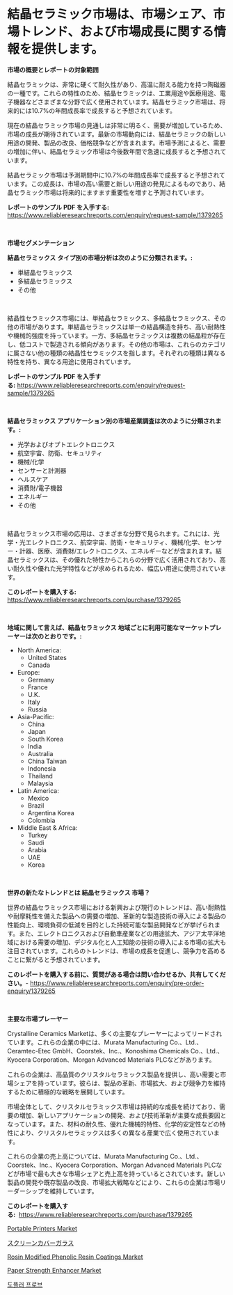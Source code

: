 <p><h1>結晶セラミック市場は、市場シェア、市場トレンド、および市場成長に関する情報を提供します。</h1></p><p><strong>市場の概要とレポートの対象範囲</strong></p>
<p><p>結晶セラミックは、非常に硬くて耐久性があり、高温に耐える能力を持つ陶磁器の一種です。これらの特性のため、結晶セラミックは、工業用途や医療用途、電子機器などさまざまな分野で広く使用されています。結晶セラミック市場は、将来的には10.7%の年間成長率で成長すると予想されています。</p><p>現在の結晶セラミック市場の見通しは非常に明るく、需要が増加しているため、市場の成長が期待されています。最新の市場動向には、結晶セラミックの新しい用途の開発、製品の改良、価格競争などが含まれます。市場予測によると、需要の増加に伴い、結晶セラミック市場は今後数年間で急速に成長すると予想されています。</p><p>結晶セラミック市場は予測期間中に10.7%の年間成長率で成長すると予想されています。この成長は、市場の高い需要と新しい用途の発見によるものであり、結晶セラミック市場は将来的にますます重要性を増すと予測されています。</p></p>
<p><strong>レポートのサンプル PDF を入手する:</strong> <a href="https://www.reliableresearchreports.com/enquiry/request-sample/1379265">https://www.reliableresearchreports.com/enquiry/request-sample/1379265</a></p>
<p>&nbsp;</p>
<p><strong>市場セグメンテーション</strong></p>
<p><strong>結晶セラミックス タイプ別の市場分析は次のように分類されます。:</strong></p>
<p><ul><li>単結晶セラミックス</li><li>多結晶セラミックス</li><li>その他</li></ul></p>
<p>&nbsp;</p>
<p><p>結晶性セラミックス市場には、単結晶セラミックス、多結晶セラミックス、その他の市場があります。単結晶セラミックスは単一の結晶構造を持ち、高い耐熱性や機械的強度を持っています。一方、多結晶セラミックスは複数の結晶粒が存在し、低コストで製造される傾向があります。その他の市場は、これらのカテゴリに属さない他の種類の結晶性セラミックスを指します。それぞれの種類は異なる特性を持ち、異なる用途に使用されています。</p></p>
<p><strong>レポートのサンプル PDF を入手する:</strong>&nbsp;<a href="https://www.reliableresearchreports.com/enquiry/request-sample/1379265">https://www.reliableresearchreports.com/enquiry/request-sample/1379265</a></p>
<p>&nbsp;</p>
<p><strong> 結晶セラミックス アプリケーション別の市場産業調査は次のように分類されます。:</strong></p>
<p><ul><li>光学およびオプトエレクトロニクス</li><li>航空宇宙、防衛、セキュリティ</li><li>機械/化学</li><li>センサーと計測器</li><li>ヘルスケア</li><li>消費財/電子機器</li><li>エネルギー</li><li>その他</li></ul></p>
<p>&nbsp;</p>
<p><p>結晶セラミックス市場の応用は、さまざまな分野で見られます。これには、光学・光エレクトロニクス、航空宇宙、防衛・セキュリティ、機械/化学、センサー・計器、医療、消費財/エレクトロニクス、エネルギーなどが含まれます。結晶セラミックスは、その優れた特性からこれらの分野で広く活用されており、高い耐久性や優れた光学特性などが求められるため、幅広い用途に使用されています。</p></p>
<p><strong>このレポートを購入する:</strong>&nbsp; <a href="https://www.reliableresearchreports.com/purchase/1379265">https://www.reliableresearchreports.com/purchase/1379265</a></p>
<p>&nbsp;</p>
<p><strong>地域に関して言えば、結晶セラミックス 地域ごとに利用可能なマーケットプレーヤーは次のとおりです。:</strong></p>
<p><ul>
    <li>
        North America:
        <ul>
            <li>United States</li>
            <li>Canada</li>
        </ul>
    </li>
    <li>
        Europe:
        <ul>
            <li>Germany</li>
            <li>France</li>
            <li>U.K.</li>
            <li>Italy</li>
            <li>Russia</li>
        </ul>
    </li>
    <li>
        Asia-Pacific:
        <ul>
            <li>China</li>
            <li>Japan</li>
            <li>South Korea</li>
            <li>India</li>
            <li>Australia</li>
            <li>China Taiwan</li>
            <li>Indonesia</li>
            <li>Thailand</li>
            <li>Malaysia</li>
        </ul>
    </li>
    <li>
        Latin America:
        <ul>
            <li>Mexico</li>
            <li>Brazil</li>
            <li>Argentina Korea</li>
            <li>Colombia</li>
        </ul>
    </li>
    <li>
        Middle East & Africa:
        <ul>
            <li>Turkey</li>
            <li>Saudi</li>
            <li>Arabia</li>
            <li>UAE</li>
            <li>Korea</li>
        </ul>
    </li>
    </ul></p>
<p>&nbsp;</p>
<p><strong>世界の新たなトレンドとは 結晶セラミックス 市場？</strong></p>
<p><p>世界の結晶セラミックス市場における新興および現行のトレンドは、高い耐熱性や耐摩耗性を備えた製品への需要の増加、革新的な製造技術の導入による製品の性能向上、環境負荷の低減を目的とした持続可能な製品開発などが挙げられます。また、エレクトロニクスおよび自動車産業などの用途拡大、アジア太平洋地域における需要の増加、デジタル化と人工知能の技術の導入による市場の拡大も注目されています。これらのトレンドは、市場の成長を促進し、競争力を高めることに繋がると予想されています。</p></p>
<p><strong>このレポートを購入する前に、質問がある場合は問い合わせるか、共有してください。</strong>- <a href="https://www.reliableresearchreports.com/enquiry/pre-order-enquiry/1379265">https://www.reliableresearchreports.com/enquiry/pre-order-enquiry/1379265</a></p>
<p>&nbsp;</p>
<p><strong>主要な市場プレーヤー</strong></p>
<p><p>Crystalline Ceramics Marketは、多くの主要なプレーヤーによってリードされています。これらの企業の中には、Murata Manufacturing Co.、Ltd.、Ceramtec-Etec GmbH、Coorstek、Inc.、Konoshima Chemicals Co.、Ltd.、Kyocera Corporation、Morgan Advanced Materials PLCなどがあります。 </p><p>これらの企業は、高品質のクリスタルセラミックス製品を提供し、高い需要と市場シェアを持っています。彼らは、製品の革新、市場拡大、および競争力を維持するために積極的な戦略を展開しています。</p><p>市場全体として、クリスタルセラミックス市場は持続的な成長を続けており、需要の増加、新しいアプリケーションの開発、および技術革新が主要な成長要因となっています。また、材料の耐久性、優れた機械的特性、化学的安定性などの特性により、クリスタルセラミックスは多くの異なる産業で広く使用されています。</p><p>これらの企業の売上高については、Murata Manufacturing Co.、Ltd.、Coorstek、Inc.、Kyocera Corporation、Morgan Advanced Materials PLCなどが市場で最も大きな市場シェアと売上高を持っているとされています。新しい製品の開発や既存製品の改良、市場拡大戦略などにより、これらの企業は市場リーダーシップを維持しています。</p></p>
<p><strong>このレポートを購入する:</strong>&nbsp;&nbsp;<a href="https://www.reliableresearchreports.com/purchase/1379265">https://www.reliableresearchreports.com/purchase/1379265</a></p>
<p><p><a href="https://github.com/lbird53714/Market-Research-Report-List-3/blob/main/portable-printers-market.md">Portable Printers Market</a></p><p><a href="https://github.com/sghwr779811674/Market-Research-Report-List-1/blob/main/49533663634.md">スクリーンカバーガラス</a></p><p><a href="https://issuu.com/reportprime-2/docs/rosin-modified-phenolic-resin-coatings-market-size">Rosin Modified Phenolic Resin Coatings Market</a></p><p><a href="https://issuu.com/reportprime-2/docs/paper-strength-enhancer-market-size-2030.pptx">Paper Strength Enhancer Market</a></p><p><a href="https://medium.com/@royerdmtyan906778/%EB%8F%84%ED%94%8C%EB%9F%AC-%ED%94%84%EB%A1%9C%EB%B8%8C-%EC%8B%9C%EC%9E%A5-%EC%9D%B8%EC%82%AC%EC%9D%B4%ED%8A%B8-%EC%8B%9C%EC%9E%A5-%EB%8F%99%ED%96%A5-%EC%84%B1%EC%9E%A5-2024%EB%85%84%EB%B6%80%ED%84%B0-2031%EB%85%84%EA%B9%8C%EC%A7%80-%EC%98%88%EC%B8%A1%EB%90%9C-%EA%B2%83-e071404df28f">도플러 프로브</a></p></p>